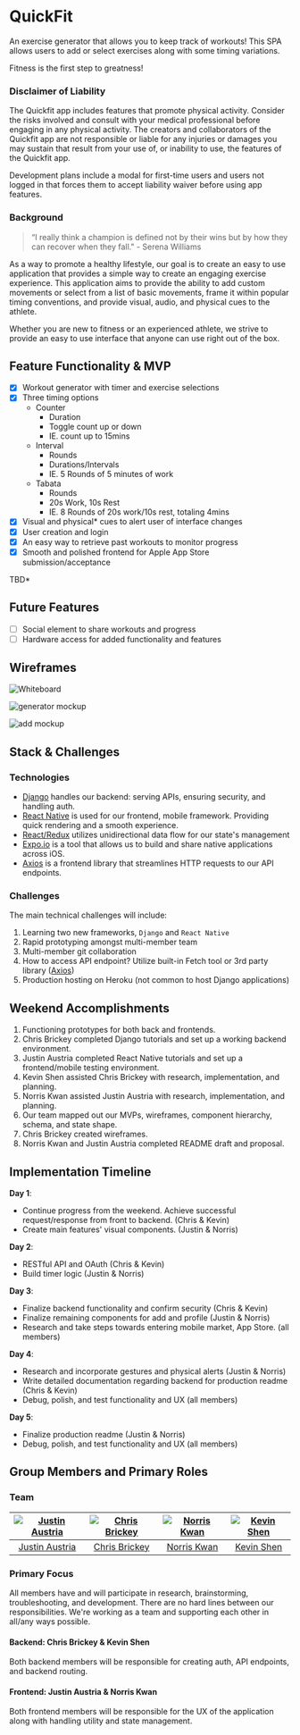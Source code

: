 # QuickFit

An exercise generator that allows you to keep track of workouts! This SPA allows users to add or select exercises along with some timing variations.

Fitness is the first step to greatness!

### Disclaimer of Liability
The Quickfit app includes features that promote physical activity.  Consider the risks involved and consult with your medical professional before engaging in any physical activity. The creators and collaborators of the Quickfit app are not responsible or liable for any injuries or damages you may sustain that result from your use of, or inability to use, the features of the Quickfit app.

Development plans include a modal for first-time users and users not logged in that forces them to accept liability waiver before using app features.

### Background

> “I really think a champion is defined not by their wins but by how they can recover when they fall." - Serena Williams

As a way to promote a healthy lifestyle, our goal is to create an easy to use application that provides a simple way to create an engaging exercise experience. This application aims to provide the ability to add custom movements or select from a list of basic movements, frame it within popular timing conventions, and provide visual, audio, and physical cues to the athlete.

Whether you are new to fitness or an experienced athlete, we strive to provide an easy to use interface that anyone can use right out of the box.

## Feature Functionality & MVP

- [x] Workout generator with timer and exercise selections
- [x] Three timing options
  * Counter
    - Duration
    - Toggle count up or down
    - IE. count up to 15mins
  * Interval
    - Rounds
    - Durations/Intervals
    - IE. 5 Rounds of 5 minutes of work
  * Tabata
    - Rounds
    - 20s Work, 10s Rest
    - IE. 8 Rounds of 20s work/10s rest, totaling 4mins
- [x] Visual and physical* cues to alert user of interface changes
- [x] User creation and login
- [x] An easy way to retrieve past workouts to monitor progress
- [x] Smooth and polished frontend for Apple App Store submission/acceptance

TBD*

## Future Features

- [ ] Social element to share workouts and progress
- [ ] Hardware access for added functionality and features

## Wireframes

![Whiteboard](/docs/images/FullSizeRender.jpg)

![generator mockup](/docs/images/2-Generator.png)

![add mockup](/docs/images/4-AddExercise.png)

## Stack & Challenges

### Technologies
- [Django](https://www.djangoproject.com/) handles our backend: serving APIs, ensuring security, and handling auth.
- [React Native](https://facebook.github.io/react-native/) is used for our frontend, mobile framework. Providing quick rendering and a smooth experience.
- [React/Redux](https://github.com/reactjs/react-redux) utilizes unidirectional data flow for our state's management
- [Expo.io](https://expo.io) is a tool that allows us to build and share native applications across iOS.
- [Axios](https://github.com/mzabriskie/axios) is a frontend library that streamlines HTTP requests to our API endpoints.

### Challenges

The main technical challenges will include:

1. Learning two new frameworks, `Django` and `React Native`
2. Rapid prototyping amongst multi-member team
3. Multi-member git collaboration
4. How to access API endpoint? Utilize built-in Fetch tool or 3rd party library ([Axios](https://github.com/mzabriskie/axios))
5. Production hosting on Heroku (not common to host Django applications)

## Weekend Accomplishments
1. Functioning prototypes for both back and frontends.
2. Chris Brickey completed Django tutorials and set up a working backend environment.
3. Justin Austria completed React Native tutorials and set up a frontend/mobile testing environment.
4. Kevin Shen assisted Chris Brickey with research, implementation, and planning.
5. Norris Kwan assisted Justin Austria with research, implementation, and planning.
6. Our team mapped out our MVPs, wireframes, component hierarchy, schema, and state shape.
7. Chris Brickey created wireframes.
8. Norris Kwan and Justin Austria completed README draft and proposal.


## Implementation Timeline

**Day 1**:

- Continue progress from the weekend. Achieve successful request/response from front to backend. (Chris & Kevin)
- Create main features' visual components. (Justin & Norris)

**Day 2**:

- RESTful API and OAuth (Chris & Kevin)
- Build timer logic (Justin & Norris)

**Day 3**:

- Finalize backend functionality and confirm security (Chris & Kevin)
- Finalize remaining components for add and profile (Justin & Norris)
- Research and take steps towards entering mobile market, App Store. (all members)

**Day 4**:

- Research and incorporate gestures and physical alerts (Justin & Norris)
- Write detailed documentation regarding backend for production readme (Chris & Kevin)
- Debug, polish, and test functionality and UX (all members)

**Day 5**:

- Finalize production readme (Justin & Norris)
- Debug, polish, and test functionality and UX (all members)

## Group Members and Primary Roles

### Team
[![Justin Austria][pic_ja]][git_ja]  | [![Chris Brickey][pic_cb]][git_cb] | [![Norris Kwan][pic_nk]][git_nk] | [![Kevin Shen][pic_ky]][git_ky] |
:------------------:|:-----------------------:|:-----------------------:|:-------------:|
[Justin Austria][git_ja] | [Chris Brickey][git_cb] | [Norris Kwan][git_nk] | [Kevin Shen][git_ky]

[git_ja]: https://github.com/Tulen
[git_cb]: https://github.com/chrisbrickey
[git_nk]: https://github.com/nrrs
[git_ky]: https://github.com/kevinshenyang07
[pic_ja]: https://avatars1.githubusercontent.com/u/11968940?v=4&s=200
[pic_cb]: https://avatars1.githubusercontent.com/u/7623023?v=4&s=200
[pic_nk]: https://avatars1.githubusercontent.com/u/425246?v=4&s=200
[pic_ky]: https://avatars1.githubusercontent.com/u/10000295?v=4&s=200

### Primary Focus

All members have and will participate in research, brainstorming, troubleshooting, and development. There are no hard lines between our responsibilities. We're working as a team and supporting each other in all/any ways possible.

#### **Backend:** Chris Brickey & Kevin Shen
Both backend members will be responsible for creating auth, API endpoints, and backend routing.

#### **Frontend:** Justin Austria & Norris Kwan
Both frontend members will be responsible for the UX of the application along with handling utility and state management.
